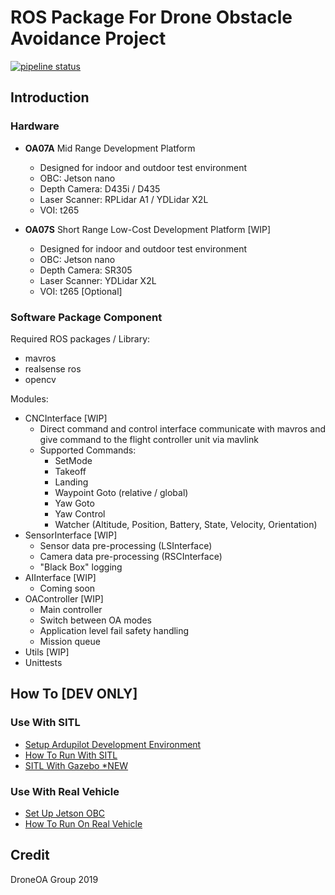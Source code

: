 # ROS Package For Drone Obstacle Avoidance Project

[![pipeline status](http://tuotuogzs.ddns.net/droneoa/droneoa_ros/badges/master/pipeline.svg)](http://tuotuogzs.ddns.net/droneoa/droneoa_ros/commits/master)

## Introduction

### Hardware
- **OA07A** Mid Range Development Platform
    - Designed for indoor and outdoor test environment
    - OBC: Jetson nano
    - Depth Camera: D435i / D435
    - Laser Scanner: RPLidar A1 / YDLidar X2L
    - VOI: t265

- **OA07S** Short Range Low-Cost Development Platform [WIP]
    - Designed for indoor and outdoor test environment
    - OBC: Jetson nano
    - Depth Camera: SR305
    - Laser Scanner: YDLidar X2L
    - VOI: t265 [Optional]

### Software Package Component
Required ROS packages / Library:
- mavros
- realsense ros
- opencv

Modules:
- CNCInterface [WIP]
    - Direct command and control interface communicate with mavros and give command to the flight controller unit via mavlink
    - Supported Commands:
        - SetMode
        - Takeoff
        - Landing
        - Waypoint Goto (relative / global)
        - Yaw Goto
        - Yaw Control
        - Watcher (Altitude, Position, Battery, State, Velocity, Orientation)
- SensorInterface [WIP]
    - Sensor data pre-processing (LSInterface)
    - Camera data pre-processing (RSCInterface)
    - "Black Box" logging
- AIInterface [WIP]
    - Coming soon
- OAController [WIP]
    - Main controller
    - Switch between OA modes
    - Application level fail safety handling
    - Mission queue
- Utils [WIP]
- Unittests

## How To [DEV ONLY]

### Use With SITL
- [Setup Ardupilot Development Environment](http://tuotuogzs.ddns.net/shibohan/arducopter/wikis/Environment-Setup)
- [How To Run With SITL](http://tuotuogzs.ddns.net/droneoa/droneoa_ros/wikis/Launch%20In%20SITL)
- [SITL With Gazebo *NEW](http://tuotuogzs.ddns.net/droneoa/droneoa_ros/wikis/SITL%20With%20Gazebo)

### Use With Real Vehicle
- [Set Up Jetson OBC](http://tuotuogzs.ddns.net/droneoa/jetson-nano-obc-setup)
- [How To Run On Real Vehicle](http://tuotuogzs.ddns.net/droneoa/droneoa_ros/wikis/Run-With-Real-Vehicle)

## Credit
DroneOA Group 2019